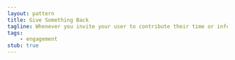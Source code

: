 ```yaml
---
layout: pattern
title: Give Something Back
tagline: Whenever you invite your user to contribute their time or information, make sure to give them something back - like a customized interface.
tags:
    - engagement
stub: true
---
```

